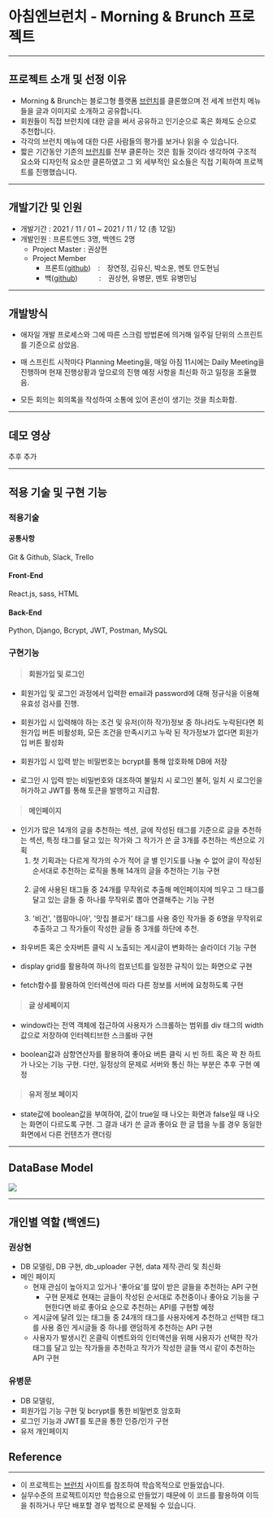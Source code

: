 # 아침엔브런치 - Morning & Brunch 프로젝트
***
## 프로젝트 소개 및 선정 이유
* Morning & Brunch는 블로그형 플랫폼 <a href="https://brunch.co.kr/">브런치</a>를 클론했으며 전 세계 브런치 메뉴들을 글과 이미지로 소개하고 공유합니다.
* 회원들이 직접 브런치에 대한 글을 써서 공유하고 인기순으로 혹은 화제도 순으로 추천합니다.
* 각각의 브런치 메뉴에 대한 다른 사람들의 평가를 보거나 읽을 수 있습니다.
* 짧은 기간동안 기존의 <a href="https://brunch.co.kr/">브런치</a>를 전부 클론하는 것은 힘들 것이라 생각하여 구조적 요소와 디자인적 요소만 클론하였고 그 외 세부적인 요소들은 직접 기획하여 프로젝트를 진행했습니다.


***

## 개발기간 및 인원

* 개발기간 : 2021 / 11 / 01 ~ 2021 / 11 / 12 (총 12일)
* 개발인원 : 프론트엔드 3명, 백엔드 2명
  * Project Master : 권상현
  * Project Member
    * 프론트(<a href="https://github.com/wecode-bootcamp-korea/26-1st-Morning-Brunch-frontend">github</a>)　:　장연정, 김유신, 박소윤, 멘토 안도현님
    * 백(<a href="https://github.com/wecode-bootcamp-korea/26-1st-Morning-Brunch-backend">github</a>)　　　:　권상현, 유병문, 멘토 유병민님

***

## 개발방식

* 애자일 개발 프로세스와 그에 따른 스크럼 방법론에 의거해 일주일 단위의 스프린트를 기준으로 삼았음.

* 매 스프린트 시작마다 Planning Meeting을, 매일 아침 11시에는 Daily Meeting을 진행하며 현재 진행상황과 앞으로의 진행 예정 사항을 최신화 하고 일정을 조율했음.

* 모든 회의는 회의록을 작성하여 소통에 있어 혼선이 생기는 것을 최소화함.

***

## 데모 영상

추후 추가

***

## 적용 기술 및 구현 기능


### 적용기술
>
#### 공통사항
Git & Github, Slack, Trello
#### Front-End
React.js, sass, HTML
#### Back-End
Python, Django, Bcrypt, JWT, Postman, MySQL

### 구현기능
> #### 회원가입 및 로그인
* 회원가입 및 로그인 과정에서 입력한 email과 password에 대해 정규식을 이용해 유효성 검사를 진행.<br><br>
* 회원가입 시 입력해야 하는 조건 및 유저(이하 작가)정보 중 하나라도 누락된다면 회원가입 버튼 비활성화, 모든 조건을 만족시키고 누락 된 작가정보가 없다면 회원가입 버튼 활성화<br><br>
* 회원가입 시 입력 받는 비밀번호는 bcrypt를 통해 암호화해 DB에 저장<br><br>
* 로그인 시 입력 받는 비밀번호와 대조하여 불일치 시 로그인 불허, 일치 시 로그인을 허가하고 JWT를 통해 토큰을 발행하고 지급함.

> #### 메인페이지
* 인기가 많은 14개의 글을 추천하는 섹션, 글에 작성된 태그를 기준으로 글을 추천하는 섹션, 특정 태그를 달고 있는 작가와 그 작가가 쓴 글 3개를 추천하는 섹션으로 기획 <br>
	1. 첫 기획과는 다르게 작가의 수가 적어 글 별 인기도를 나눌 수 없어 글이 작성된 순서대로 추천하는 로직을 통해 14개의 글을 추천하는 기능 구현<br><br>
    2. 글에 사용된 태그들 중 24개를 무작위로 추출해 메인페이지에 띄우고 그 태그를 달고 있는 글들 중 하나를 무작위로 뽑아 연결해주는 기능 구현<br><br>
    3. '비건', '캠핑마니아', '맛집 블로거' 태그를 사용 중인 작가들 중 6명을 무작위로 추출하고 그 작가들이 작성한 글들 중 3개를 하단에 추천.<br><br>
* 좌우버튼 혹은 숫자버튼 클릭 시 노출되는 게시글이 변화하는 슬라이더 기능 구현<br><br>
* display grid를 활용하여 하나의 컴포넌트를 일정한 규칙이 있는 화면으로 구현<br><br>
* fetch함수를 활용하여 인터렉션에 따라 다른 정보를 서버에 요청하도록 구현

>#### 글 상세페이지
* window라는 전역 객체에 접근하여 사용자가 스크롤하는 범위를 div 태그의 width값으로 저장하여 인터렉티브한 스크롤바 구현<br><br>
* boolean값과 삼항연산자를 활용하여 좋아요 버튼 클릭 시 빈 하트 혹은 꽉 찬 하트가 나오는 기능 구현. 다만, 일정상의 문제로 서버와 통신 하는 부분은 추후 구현 예정

>#### 유저 정보 페이지
* state값에 boolean값을 부여하여, 값이 true일 때 나오는 화면과 false일 때 나오는 화면이 다르도록 구현. 그 결과 내가 쓴 글과 좋아요 한 글 탭을 누를 경우 동일한 화면에서 다른 컨텐츠가 랜더링

***

## DataBase Model
![](https://images.velog.io/images/gshduet/post/3ee634e6-24e5-4b6b-8964-ac4d1ce6fb46/dbdiagram.png)

***

## 개인별 역할 (백엔드)

### 권상현
- DB 모델링, DB 구현, db_uploader 구현, data 제작∙관리 및 최신화 
- 메인 페이지 
    * 현재 관심이 높아지고 있거나 '좋아요'를 많이 받은 글들을 추천하는 API 구현
    	* 구현 문제로 현재는 글들이 작성된 순서대로 추천중이나 좋아요 기능을 구현한다면 바로 좋아요 순으로 추천하는 API를 구현할 예정
    * 게시글에 달려 있는 태그들 중 24개의 태그를 사용자에게 추천하고 선택한 태그를 사용 중인 게시글들 중 하나를 랜덤하게 추천하는 API 구현
    * 사용자가 발생시킨 온클릭 이벤트와의 인터액션을 위해 사용자가 선택한 작가태그를 달고 있는 작가들을 추천하고 작가가 작성한 글들 역시 같이 추천하는 API 구현

### 유병문
- DB 모델링, 
- 회원가입 기능 구현 및 bcrypt를 통한 비밀번호 암호화
- 로그인 기능과 JWT를 토큰을 통한 인증/인가 구현
- 유저 개인페이지 
## Reference

***

* 이 프로젝트는 <a href="https://brunch.co.kr/">브런치</a> 사이트를 참조하여 학습목적으로 만들었습니다.
* 실무수준의 프로젝트이지만 학습용으로 만들었기 때문에 이 코드를 활용하여 이득을 취하거나 무단 배포할 경우 법적으로 문제될 수 있습니다.
